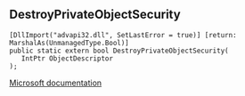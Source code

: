 ## DestroyPrivateObjectSecurity

```
[DllImport("advapi32.dll", SetLastError = true)] [return: MarshalAs(UnmanagedType.Bool)]
public static extern bool DestroyPrivateObjectSecurity(
   IntPtr ObjectDescriptor
);
```

[Microsoft documentation](https://docs.microsoft.com/en-us/windows/win32/api/securitybaseapi/nf-securitybaseapi-destroyprivateobjectsecurity)
